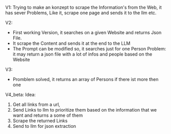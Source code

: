 V1:
Trying to make an konzept to scrape the Information's from the Web, it has sever Problems, Like it, scrape one page and sends it to the llm etc.

V2:
- First working Version, it searches on a given Website and returns Json File.
- It scrape the Content and sends it at the end to the LLM
- The Prompt can be modified so, it searches just for one Person
Problem: it may return a json file with a lot of infos and people based on the Website

V3:
- Promblem solved, it returns an array of Persons if there ist more then one

V4_beta:
Idea:
1. Get all links from a url,
2. Send Links to llm to prioritize them based on the information that we want and returns a some of them
3. Scrape the returned Links
4. Send to llm for json extraction
